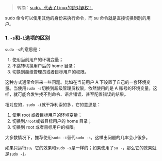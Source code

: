 > 转摘：[sudo，代表了Linux的绝对霸权！](https://mp.weixin.qq.com/s/r4g4CgE1QJdMbDwuC_T6ZA)

sudo 命令可以使用其他的身份来执行命令，而 su 命令就是直接切换到别的用户。

### 1. `-s`和`-i`选项的区别

`sudo -s`的意思是：

1. 使用当前用户的环境变量；
2. 不跳转切换用户后的 home 目录；
3. 切换到超级管理员或者目标用户的权限。

这种方式通常会带来一些问题。比如在当前用户 A 下设置了自己的一套环境变量。当使用`sudo -s`切换到超级管理员权限，依然使用的是 A 账号的环境变量。这样，就可能会发生找不到命令、语言错误、甚至配置错误的结果。

相对应的，`sudo -i`就干净利索的多，它的意思是：

1. 使用 root 或者目标用户的环境变量；
2. 切换到`/root`或者目标用户的 home 目录；
3. 切换到 root 或者目标用户的权限。

大多数情况下，推荐使用`sudo -i`替代`sudo -s`，这样出问题的几率会小很多。

如果只运行`su`，它的效果和`sudo -s`是一样的；如果使用了`su -`，那么它的效果就是`sudo -i`。

